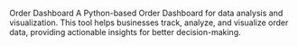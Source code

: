 Order Dashboard
A Python-based Order Dashboard for data analysis and visualization. This tool helps businesses track, analyze, and visualize order data, providing actionable insights for better decision-making.
